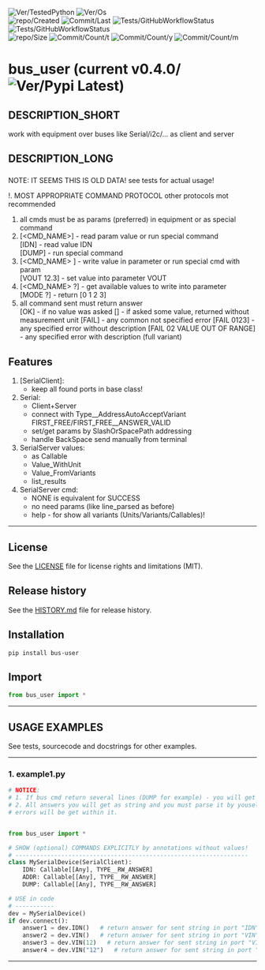 ![Ver/TestedPython](https://img.shields.io/pypi/pyversions/bus_user)
![Ver/Os](https://img.shields.io/badge/os_development-Windows-blue)  
![repo/Created](https://img.shields.io/github/created-at/centroid457/bus_user)
![Commit/Last](https://img.shields.io/github/last-commit/centroid457/bus_user)
![Tests/GitHubWorkflowStatus](https://github.com/centroid457/bus_user/actions/workflows/test_linux.yml/badge.svg)
![Tests/GitHubWorkflowStatus](https://github.com/centroid457/bus_user/actions/workflows/test_windows.yml/badge.svg)  
![repo/Size](https://img.shields.io/github/repo-size/centroid457/bus_user)
![Commit/Count/t](https://img.shields.io/github/commit-activity/t/centroid457/bus_user)
![Commit/Count/y](https://img.shields.io/github/commit-activity/y/centroid457/bus_user)
![Commit/Count/m](https://img.shields.io/github/commit-activity/m/centroid457/bus_user)

# bus_user (current v0.4.0/![Ver/Pypi Latest](https://img.shields.io/pypi/v/bus_user?label=pypi%20latest))

## DESCRIPTION_SHORT
work with equipment over buses like Serial/i2c/... as client and server

## DESCRIPTION_LONG
###
NOTE: IT SEEMS THIS IS OLD DATA! see tests for actual usage!
    
!. MOST APPROPRIATE COMMAND PROTOCOL
other protocols mot recommended

1. all cmds must be as params (preferred) in equipment or as special command
2. [<CMD_NAME>] - read param value or run special command  
    [IDN] - read value IDN  
    [DUMP] - run special command 
3. [<CMD_NAME> <VALUE>] - write value in parameter or run special cmd with param  
    [VOUT 12.3] - set value into parameter VOUT  
4. [<CMD_NAME> ?] - get available values to write into parameter  
    [MODE ?] - return [0 1 2 3]
5. all command sent must return answer  
    [OK] - if no value was asked
    [<VALUE>] - if asked some value, returned without measurement unit
    [FAIL] - any common not specified error
    [FAIL 0123] - any specified error without description
    [FAIL 02 VALUE OUT OF RANGE] - any specified error with description (full variant)


## Features
1. [SerialClient]:  
	- keep all found ports in base class!  
2. Serial:  
	- Client+Server  
	- connect with Type__AddressAutoAcceptVariant FIRST_FREE/FIRST_FREE__ANSWER_VALID  
	- set/get params by SlashOrSpacePath addressing  
	- handle BackSpace send manually from terminal  
3. SerialServer values:  
	- as Callable  
	- Value_WithUnit  
	- Value_FromVariants  
	- list_results  
4. SerialServer cmd:  
	- NONE is equivalent for SUCCESS  
	- no need params (like line_parsed as before)  
	- help - for show all variants (Units/Variants/Callables)!  


********************************************************************************
## License
See the [LICENSE](LICENSE) file for license rights and limitations (MIT).


## Release history
See the [HISTORY.md](HISTORY.md) file for release history.


## Installation
```commandline
pip install bus-user
```


## Import
```python
from bus_user import *
```


********************************************************************************
## USAGE EXAMPLES
See tests, sourcecode and docstrings for other examples.  

------------------------------
### 1. example1.py
```python
# NOTICE:
# 1. If bus cmd return several lines (DUMP for example) - you will get all of them in list! 
# 2. All answers you will get as string and you must parse it by youself!  
# errors will be get within it.


from bus_user import *

# SHOW (optional) COMMANDS EXPLICITLY by annotations without values!
# ------------------------------------------------------------------
class MySerialDevice(SerialClient):
    IDN: Callable[[Any], TYPE__RW_ANSWER]
    ADDR: Callable[[Any], TYPE__RW_ANSWER]
    DUMP: Callable[[Any], TYPE__RW_ANSWER]

# USE in code
# -----------
dev = MySerialDevice()
if dev.connect():
    answer1 = dev.IDN()   # return answer for sent string in port "IDN"
    answer2 = dev.VIN()   # return answer for sent string in port "VIN"
    answer3 = dev.VIN(12)   # return answer for sent string in port "VIN 12"
    answer4 = dev.VIN("12")   # return answer for sent string in port "VIN 12"
```

********************************************************************************
